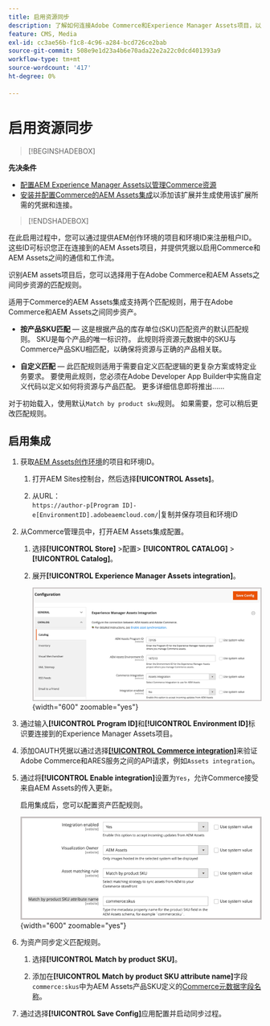 ```yaml
---
title: 启用资源同步
description: 了解如何连接Adobe Commerce和Experience Manager Assets项目，以启用这两个系统之间的资源同步。
feature: CMS, Media
exl-id: cc3ae56b-f1c8-4c96-a284-bcd726ce2bab
source-git-commit: 508e9e1d23a4b6e70ada22e2a22c0dcd401393a9
workflow-type: tm+mt
source-wordcount: '417'
ht-degree: 0%

---
```


# 启用资源同步

>[!BEGINSHADEBOX]

**先决条件**

- [配置AEM Experience Manager Assets以管理Commerce资源](#aem-assets-configure-aem)
- [安装并配置Commerce的AEM Assets集成](#aem-assets-configure-commerce.md)以添加该扩展并生成使用该扩展所需的凭据和连接。

>[!ENDSHADEBOX]

在此启用过程中，您可以通过提供AEM创作环境的项目和环境ID来注册租户ID。 这些ID可标识您正在连接到的AEM Assets项目，并提供凭据以启用Commerce和AEM Assets之间的通信和工作流。

识别AEM assets项目后，您可以选择用于在Adobe Commerce和AEM Assets之间同步资源的匹配规则。

适用于Commerce的AEM Assets集成支持两个匹配规则，用于在Adobe Commerce和AEM Assets之间同步资产。

- **按产品SKU匹配** — 这是根据产品的库存单位(SKU)匹配资产的默认匹配规则。 SKU是每个产品的唯一标识符。 此规则将资源元数据中的SKU与Commerce产品SKU相匹配，以确保将资源与正确的产品相关联。

- **自定义匹配** — 此匹配规则适用于需要自定义匹配逻辑的更复杂方案或特定业务要求。 要使用此规则，您必须在Adobe Developer App Builder中实施自定义代码以定义如何将资源与产品匹配。 更多详细信息即将推出……

对于初始载入，使用默认`Match by product sku`规则。 如果需要，您可以稍后更改匹配规则。

## 启用集成

1. 获取[AEM Assets创作环境](https://experienceleague.adobe.com/en/docs/experience-manager-cloud-service/content/sites/authoring/quick-start)的项目和环境ID。

   1. 打开AEM Sites控制台，然后选择&#x200B;**[!UICONTROL Assets]**。

   1. 从URL：<br>`https://author-p[Program ID]-e[EnvironmentID].adobeaemcloud.com/`|复制并保存项目和环境ID

1. 从Commerce管理员中，打开AEM Assets集成配置。

   1. 选择&#x200B;**[!UICONTROL Store]** >配置> **[!UICONTROL CATALOG]** > **[!UICONTROL Catalog]**。

   1. 展开&#x200B;**[!UICONTROL Experience Manager Assets integration]**。

      ![AEM Assets集成启用该集成](assets/aem-assets-integration-enable-config.png){width="600" zoomable="yes"}

1. 通过输入&#x200B;**[!UICONTROL Program ID]**&#x200B;和&#x200B;**[!UICONTROL Environment ID]**&#x200B;标识要连接到的Experience Manager Assets项目。

1. 添加OAUTH凭据以通过选择&#x200B;**[[!UICONTROL Commerce integration]](aem-assets-configure-commerce.md#add-the-integration-to-the-commerce-environment)**&#x200B;来验证Adobe Commerce和ARES服务之间的API请求，例如`Assets integration`。

1. 通过将&#x200B;**[!UICONTROL Enable integration]**&#x200B;设置为`Yes`，允许Commerce接受来自AEM Assets的传入更新。

   启用集成后，您可以配置资产匹配规则。

   ![AEM Assets集成选择资源匹配规则](assets/aem-assets-config-matching-rule.png){width="600" zoomable="yes"}

1. 为资产同步定义匹配规则。

   1. 选择&#x200B;**[!UICONTROL Match by product SKU]**。

   1. 添加在&#x200B;**[!UICONTROL Match by product SKU attribute name]**&#x200B;字段`commerce:skus`中为AEM Assets产品SKU定义的[Commerce元数据字段名称](aem-assets-configure-aem.md#configure-metadata)。

1. 通过选择&#x200B;**[!UICONTROL Save Config]**&#x200B;应用配置并启动同步过程。
